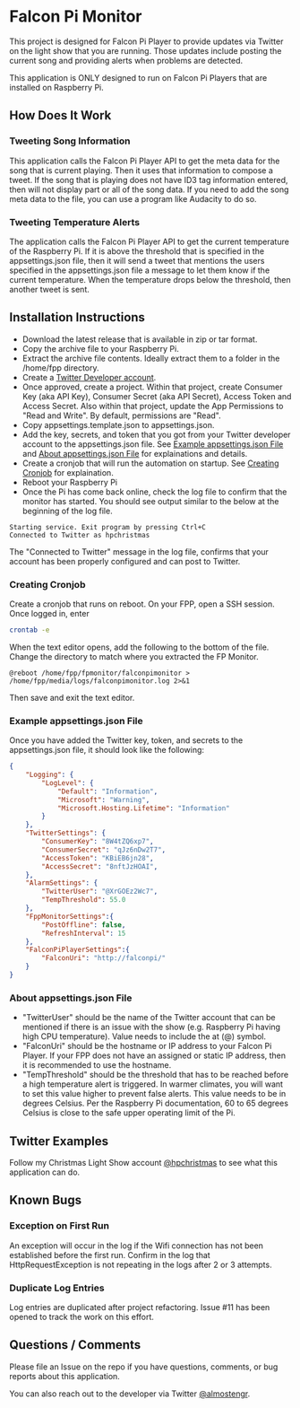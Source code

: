 # Falcon Pi Monitor

This project is designed for Falcon Pi Player to provide updates via Twitter on the light show that 
you are running. Those updates include posting the current song and providing alerts when problems
are detected.

This application is ONLY designed to run on Falcon Pi Players that are installed on Raspberry Pi.

## How Does It Work

### Tweeting Song Information

This application calls the Falcon Pi Player API to get the meta data for the song that is current playing. 
Then it uses that information to compose a tweet. If the song that is playing does not have ID3 tag 
information entered, then will not display part or all of the song data. If you need to add the song 
meta data to the file, you can use a program like Audacity to do so.

### Tweeting Temperature Alerts

The application calls the Falcon Pi Player API to get the current temperature of the Raspberry Pi. 
If it is above the threshold that is specified in the appsettings.json file, then it will send a tweet
that mentions the users specified in the appsettings.json file a message to let them know if the 
current temperature. When the temperature drops below the threshold, then another tweet is sent.

## Installation Instructions

* Download the latest release that is available in zip or tar format.
* Copy the archive file to your Raspberry Pi.
* Extract the archive file contents. Ideally extract them to a folder in the /home/fpp directory.
* Create a [Twitter Developer account](https://developer.twitter.com/). 
* Once approved, create a project. 
Within that project, create Consumer Key (aka API Key), Consumer Secret (aka API Secret), Access Token and Access Secret.
Also within that project, update the App Permissions to "Read and Write". By default, permissions are "Read".
* Copy appsettings.template.json to appsettings.json.
* Add the key, secrets, and token that you got from your Twitter developer account to the appsettings.json file.
See [Example appsettings.json File](#example-appsettingsjson-file) and 
[About appsettings.json File](#about-appsettingsjson-file) for explainations and details.
* Create a cronjob that will run the automation on startup. See [Creating Cronjob](#creating-cronjob) for explaination.
* Reboot your Raspberry Pi
* Once the Pi has come back online, check the log file to confirm that the monitor has started. 
You should see output similar to the below at the beginning of the log file.
```
Starting service. Exit program by pressing Ctrl+C
Connected to Twitter as hpchristmas
```

The "Connected to Twitter" message in the log file, confirms that your account has been properly configured
and can post to Twitter.

### Creating Cronjob

Create a cronjob that runs on reboot. On your FPP, open a SSH session. Once logged in, enter

```sh
crontab -e
```

When the text editor opens, add the following to the bottom of the file. Change the directory to match 
where you extracted the FP Monitor.

```
@reboot /home/fpp/fpmonitor/falconpimonitor > /home/fpp/media/logs/falconpimonitor.log 2>&1
```

Then save and exit the text editor.

### Example appsettings.json File

Once you have added the Twitter key, token, and secrets to the appsettings.json file, it should look like 
the following: 

```json
{
    "Logging": {
        "LogLevel": {
            "Default": "Information",
            "Microsoft": "Warning",
            "Microsoft.Hosting.Lifetime": "Information"
        }
    },
    "TwitterSettings": {
        "ConsumerKey": "8W4tZQ6xp7",
        "ConsumerSecret": "qJz6nDw2T7",
        "AccessToken": "KBiEB6jn28",
        "AccessSecret": "8nftJzHOAI",
    },
    "AlarmSettings": {
        "TwitterUser": "@XrGOEz2Wc7",
        "TempThreshold": 55.0
    },
    "FppMonitorSettings":{
        "PostOffline": false,
        "RefreshInterval": 15
    },
    "FalconPiPlayerSettings":{
        "FalconUri": "http://falconpi/"
    }
}
```

### About appsettings.json File

* "TwitterUser" should be the name of the Twitter account that can be mentioned if 
there is an issue with the show (e.g. Raspberry Pi having high CPU temperature). Value needs to include 
the at (@) symbol.
* "FalconUri" should be the hostname or IP address to your Falcon Pi Player. If your FPP does not have an 
assigned or static IP address, then it is recommended to use the hostname.
* "TempThreshold" should be the threshold that has to be reached before a high temperature alert is triggered.
In warmer climates, you will want to set this value higher to prevent false alerts.
 This value needs to be in degrees Celsius. Per the Raspberry Pi documentation, 60 to 65
degrees Celsius is close to the safe upper operating limit of the Pi.

## Twitter Examples

Follow my Christmas Light Show account [@hpchristmas](https://twitter.com/hpchristmas) to see what this 
application can do.

## Known Bugs

### Exception on First Run

An exception will occur in the log if the Wifi connection has not been established before the first run. Confirm
in the log that HttpRequestException is not repeating in the logs after 2 or 3 attempts.

### Duplicate Log Entries

Log entries are duplicated after project refactoring. Issue #11 has been opened to track the work on 
this effort.

## Questions / Comments

Please file an Issue on the repo if you have questions, comments, or bug reports about this application.

You can also reach out to the developer via Twitter [@almostengr](https://twitter.com/almostengr).